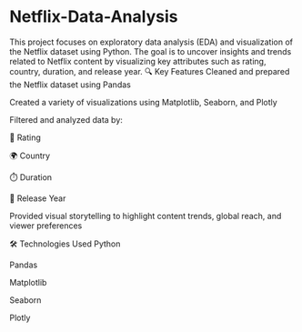 # Netflix-Data-Analysis
This project focuses on exploratory data analysis (EDA) and visualization of the Netflix dataset using Python. The goal is to uncover insights and trends related to Netflix content by visualizing key attributes such as rating, country, duration, and release year.
🔍 Key Features
Cleaned and prepared the Netflix dataset using Pandas

Created a variety of visualizations using Matplotlib, Seaborn, and Plotly

Filtered and analyzed data by:

📌 Rating

🌍 Country

⏱️ Duration

📅 Release Year

Provided visual storytelling to highlight content trends, global reach, and viewer preferences

🛠 Technologies Used
Python

Pandas

Matplotlib

Seaborn

Plotly
